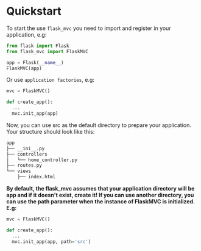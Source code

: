 # Quickstart

To start the use `flask_mvc` you need to import and register in your application, e.g:

```python
from flask import Flask
from flask_mvc import FlaskMVC

app = Flask(__name__)
FlaskMVC(app)
```

Or use `application factories`, e.g:

```python
mvc = FlaskMVC()

def create_app():
  ...
  mvc.init_app(app)
```

Now, you can use src as the default directory to prepare your application. Your structure should look like this:

```python
app
├── __ini__.py
├── controllers
│   └── home_controller.py
├── routes.py
└── views
    ├── index.html
```

**By default, the flask_mvc assumes that your application directory will be app and if it doesn't exist, create it! If you can use another directory, you can use the path parameter when the instance of FlaskMVC is initialized. E.g:**

```python
mvc = FlaskMVC()

def create_app():
  ...
  mvc.init_app(app, path='src')
```


